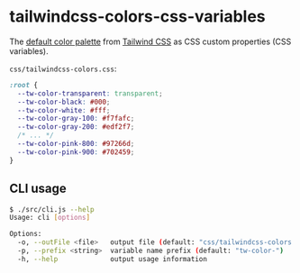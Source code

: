 # tailwindcss-colors-css-variables

The [default color palette](https://tailwindcss.com/docs/customizing-colors#default-color-palette)
from [Tailwind CSS](https://github.com/tailwindcss/tailwindcss)
as CSS custom properties (CSS variables).

`css/tailwindcss-colors.css`:

```css
:root {
  --tw-color-transparent: transparent;
  --tw-color-black: #000;
  --tw-color-white: #fff;
  --tw-color-gray-100: #f7fafc;
  --tw-color-gray-200: #edf2f7;
  /* ... */
  --tw-color-pink-800: #97266d;
  --tw-color-pink-900: #702459;
}
```

## CLI usage

```bash
$ ./src/cli.js --help
Usage: cli [options]

Options:
  -o, --outFile <file>   output file (default: "css/tailwindcss-colors.css")
  -p, --prefix <string>  variable name prefix (default: "tw-color-")
  -h, --help             output usage information
```
